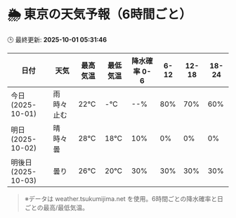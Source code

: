 # 🌦️ 東京の天気予報（6時間ごと）

🕒 最終更新: **2025-10-01 05:31:46**

| 日付 | 天気 | 最高気温 | 最低気温 | 降水確率 0-6 | 6-12 | 12-18 | 18-24 |
|------|------|----------|----------|------------|------|------|------|
| 今日 (2025-10-01) | 雨時々止む | 22℃ | -℃ | --% | 80% | 70% | 60% |
| 明日 (2025-10-02) | 晴時々曇 | 28℃ | 18℃ | 10% | 0% | 0% | 0% |
| 明後日 (2025-10-03) | 曇り | 26℃ | 20℃ | 30% | 30% | 30% | 30% |

> ※データは weather.tsukumijima.net を使用。6時間ごとの降水確率と日ごとの最高/最低気温。
